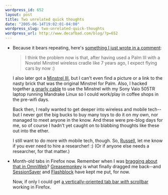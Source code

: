 ```yaml
--- 
wordpress_id: 652
layout: post
title: Two unrelated quick thoughts
date: "2005-06-14T19:02:01-04:00"
wordpress_slug: two-unrelated-quick-thoughts
wordpress_url: http://www.decafbad.com/blog/?p=652
---
```

* Because it bears repeating, here's [something I just wrote in a comment][com]:

  > I think the problem now is that, after having used a Palm III with a Novatel Minstrel wireless cradle like 7 years ago, I expect flying cars by now :)

  I also later got a [Minstrel III][m3], but I can't even find a picture or a link to the nasty brick that was the original Minstrel for Palm.  Also, I hacked together [a gnarly cable][cable] to use the Minstrel with my Sony Vaio 505TR laptop running Mandrake Linux so I could work/play in coffee shops in the pre-wifi days.

  Back then, I really wanted to get deeper into wireless and mobile tech--but I never got the big bucks to buy many toys to do it on my own, nor managed to meet anyone in the know.  And these were pre-blog days for me, so of course I hadn't yet caught on to blabbing thoughts like these out into the ether.

  I still want to do more with mobile tech, though.  So, [Russell][], let me know if you ever need to hire a researcher!  :)  (Or if anyone else needs a researcher, for that matter.)

[cable]: http://www.swcp.com/~hudson/pilot/minstrel.html
[russell]: http://www.russellbeattie.com/notebook/
[m3]: http://www.palmblvd.com/hardware/GoAmerica-Novatel-Minstrel-III-for-Palm-III-2001-11-19-ce-.html
[com]: http://www.decafbad.com/blog/2005/06/14/gadget_flashback#comment-5385

* Month-old tabs in Firefox now.  Remember when I was [bragging about that in OmniWeb][brag]?  [Greasemonkey][gm] is what finally dragged me back--and [SessionSaver][ss] and [Flashblock][fb] have kept me put, for now. 

  Now, if only I could get <a href="http://kb.mozillazine.org/Move_the_tabbar_(Firefox)">a vertically-oriented tab bar *with* scrollbar</a> working in Firefox. 

[fb]: http://flashblock.mozdev.org/
[ss]: http://extensionroom.mozdev.org/more-info/sessionsaver
[gm]: http://greasemonkey.mozdev.org/
[brag]: http://www.decafbad.com/blog/2005/04/25/forbidden_quickies
